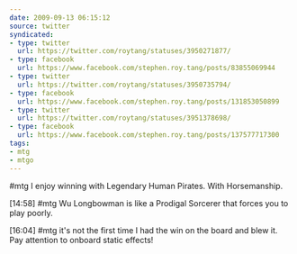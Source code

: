 ```yaml
---
date: 2009-09-13 06:15:12
source: twitter
syndicated:
- type: twitter
  url: https://twitter.com/roytang/statuses/3950271877/
- type: facebook
  url: https://www.facebook.com/stephen.roy.tang/posts/83855069944
- type: twitter
  url: https://twitter.com/roytang/statuses/3950735794/
- type: facebook
  url: https://www.facebook.com/stephen.roy.tang/posts/131853050899
- type: twitter
  url: https://twitter.com/roytang/statuses/3951378698/
- type: facebook
  url: https://www.facebook.com/stephen.roy.tang/posts/137577717300
tags:
- mtg
- mtgo
---
```


#mtg I enjoy winning with Legendary Human Pirates. With Horsemanship.

[14:58] #mtg Wu Longbowman is like a Prodigal Sorcerer that forces you to play poorly.

[16:04] #mtg it's not the first time I had the win on the board and blew it. Pay attention to onboard static effects!